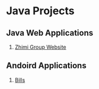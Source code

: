 # Java Projects
## Java Web Applications
1. [Zhimi Group Website](./JavaWeb/Zhimi)
## Andoird Applications
1. [Bills](./Android/Bills)
